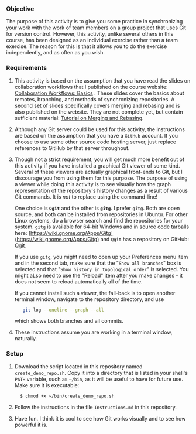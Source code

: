 
### Objective

The purpose of this activity is to give you some practice in synchronizing your
work with the work of team members on a group project that uses Git for
version control. However, this activity, unlike several others in this course,
has been designed as an individual exercise rather than a team exercise.
The reason for this is that it allows you to do the exercise independently, and as
often as you wish.


### Requirements

1. This activity is based on the assumption that you have read the slides on
collaboration workflows that I published on the course website:
[Collaboration Workflows: Basics](http://www.compsci.hunter.cuny.edu/~sweiss/course_materials/csci395.86/slides/collaborating_workflows.html)
.
These slides cover the basics about remotes, branching, and methods of
synchronizing repositories. A second set of slides  specifically covers
merging and rebasing and is also published on the website. They are not complete
yet, but contain sufficient material:
[Tutorial on Merging and Rebasing](http://www.compsci.hunter.cuny.edu/~sweiss/course_materials/csci395.86/slides/git_merge_rebase.html).



2. Although any Git server could be used for this activity, the instructions
are based on the assumption that you have a `GitHub` account. If you choose to
use some other source code hosting server, just replace references to GitHub by that
server throughout.

3. Though not a strict requirement, you will get much more benefit out of this
activity if you have installed a graphical Git viewer of some kind. Several of these
viewers are actually graphical front-ends to Git, but I discourage you from
using them for this purpose. The purpose of using a viewer while doing this
activity is to see visually how the graph representation of the repository's history
changes as a result of various Git commands. It is _not_ to replace using the
command-line!

   One choice is __`Qgit`__ and the other is __`gitg`__. I prefer `gitg`.
Both are open source, and both can be installed from repositories in Ubuntu.
For other Linux systems, do a browser search and find the repositories for your system.
`gitg` is available for 64-bit Windows and in source code tarballs here:
[https://wiki.gnome.org/Apps/Gitg](https://wiki.gnome.org/Apps/Gitg)
 and `Qgit` has a repository on GitHub: [Qgit](https://github.com/tibirna/qgit).

   If you use `gitg`, you might need to open up your Preferences menu item
and in the second tab, make sure that the "`Show all branches`" box is selected
and that "`Show history in topological order`" is selected. You might aLso need to
use the "Reload" item after you make changes - it does not seem to reload
automatically all of the time.

   If you cannot install such a viewer, the fall-back is to open another terminal
window, navigate to the repository directory, and use

    ```bash
       git log --oneline --graph --all
    ```

    which shows both branches and all commits.

5. These instructions assume you are working in a terminal window, naturally.


### Setup

1. Download the script located in this repository named `create_demo_repo.sh`.
Copy it into a directory that is listed in your shell's `PATH` variable, such
as `~/bin`, as it will be useful to have for future use. Make sure it is
executable:

    ```bash
      $ chmod +x ~/bin/create_demo_repo.sh
    ```

2. Follow the instructions in the file `Instructions.md` in this repository.

3. Have fun. I think it is cool to see how Git works visually and to see how
powerful it is.
